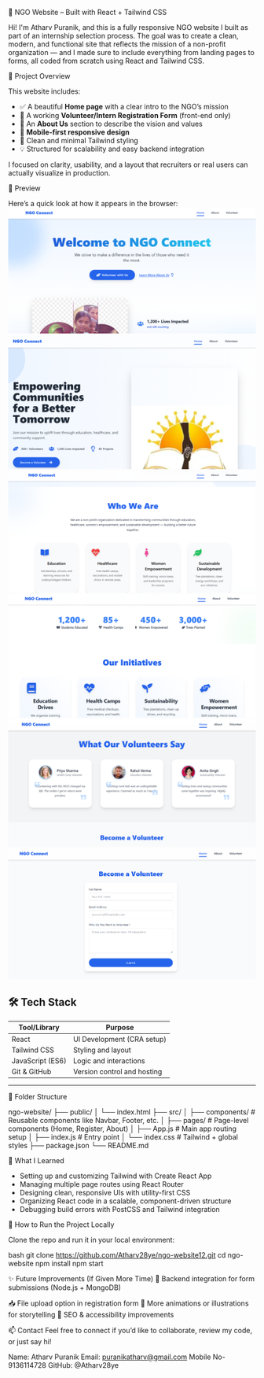 🌿 NGO Website – Built with React + Tailwind CSS

Hi! I'm Atharv Puranik, and this is a fully responsive NGO website I built as part of an internship selection process. The goal was to create a clean, modern, and functional site that reflects the mission of a non-profit organization — and I made sure to include everything from landing pages to forms, all coded from scratch using React and Tailwind CSS.



🚀 Project Overview

This website includes:

- ✅ A beautiful **Home page** with a clear intro to the NGO’s mission
- 📝 A working **Volunteer/Intern Registration Form** (front-end only)
- 📃 An **About Us** section to describe the vision and values
- 📱 **Mobile-first responsive design**
- 🎨 Clean and minimal Tailwind styling
- 💡 Structured for scalability and easy backend integration

I focused on clarity, usability, and a layout that recruiters or real users can actually visualize in production.


 📸 Preview

 Here’s a quick look at how it appears in the browser:
 ![Website Preview](home.png)
 ![Website Preview](home12.png)
 ![Website Preview](home13.png)
 ![Website Preview](home14.png)
 ![Website Preview](home15.png)
![Website Preview](home22.png)



🛠️ Tech Stack
-------------------------------------------------------
| Tool/Library     | Purpose                          |
|------------------|----------------------------------|
| React            | UI Development (CRA setup)       |
| Tailwind CSS     | Styling and layout               |
| JavaScript (ES6) | Logic and interactions           |
| Git & GitHub     | Version control and hosting      |
-------------------------------------------------------


📂 Folder Structure

ngo-website/
├── public/
│ └── index.html
├── src/
│ ├── components/ # Reusable components like Navbar, Footer, etc.
│ ├── pages/ # Page-level components (Home, Register, About)
│ ├── App.js # Main app routing setup
│ ├── index.js # Entry point
│ └── index.css # Tailwind + global styles
├── package.json
└── README.md

 🧠 What I Learned

- Setting up and customizing Tailwind with Create React App
- Managing multiple page routes using React Router
- Designing clean, responsive UIs with utility-first CSS
- Organizing React code in a scalable, component-driven structure
- Debugging build errors with PostCSS and Tailwind integration


 🧪 How to Run the Project Locally

Clone the repo and run it in your local environment:

bash
git clone https://github.com/Atharv28ye/ngo-website12.git
cd ngo-website
npm install
npm start

✨ Future Improvements (If Given More Time)
🔐 Backend integration for form submissions (Node.js + MongoDB)

📥 File upload option in registration form
🌈 More animations or illustrations for storytelling
🔎 SEO & accessibility improvements

📫 Contact
Feel free to connect if you’d like to collaborate, review my code, or just say hi!

Name: Atharv Puranik
Email: puranikatharv@gmail.com
Mobile No- 9136114728
GitHub: @Atharv28ye
